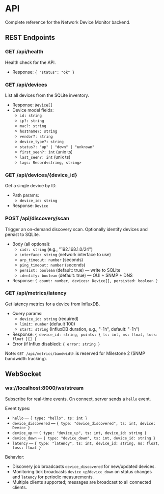 # API

Complete reference for the Network Device Monitor backend.

## REST Endpoints

### GET /api/health

Health check for the API.

- Response: `{ "status": "ok" }`

### GET /api/devices

List all devices from the SQLite inventory.

- Response: `Device[]`
- Device model fields:
  - `id: string`
  - `ip?: string`
  - `mac?: string`
  - `hostname?: string`
  - `vendor?: string`
  - `device_type?: string`
  - `status?: "up" | "down" | "unknown"`
  - `first_seen?: int` (unix ts)
  - `last_seen?: int` (unix ts)
  - `tags: Record<string, string>`

### GET /api/devices/{device_id}

Get a single device by ID.

- Path params:
  - `device_id: string`
- Response: `Device`

### POST /api/discovery/scan

Trigger an on-demand discovery scan. Optionally identify devices and persist to SQLite.

- Body (all optional):
  - `cidr: string` (e.g., "192.168.1.0/24")
  - `interface: string` (network interface to use)
  - `arp_timeout: number` (seconds)
  - `ping_timeout: number` (seconds)
  - `persist: boolean` (default: true) — write to SQLite
  - `identify: boolean` (default: true) — OUI + SNMP + DNS
- Response: `{ count: number, devices: Device[], persisted: boolean }`

### GET /api/metrics/latency

Get latency metrics for a device from InfluxDB.

- Query params:
  - `device_id: string` (required)
  - `limit: number` (default 100)
  - `start: string` (InfluxDB duration, e.g., "-1h", default: "-1h")
- Response: `{ device_id: string, points: { ts: int, ms: float, loss: float }[] }`
- Error (if Influx disabled): `{ error: string }`

Note: `GET /api/metrics/bandwidth` is reserved for Milestone 2 (SNMP bandwidth tracking).

## WebSocket

### ws://localhost:8000/ws/stream

Subscribe for real-time events. On connect, server sends a `hello` event.

Event types:

- `hello` — `{ type: "hello", ts: int }`
- `device_discovered` — `{ type: "device_discovered", ts: int, device: Device }`
- `device_up` — `{ type: "device_up", ts: int, device_id: string }`
- `device_down` — `{ type: "device_down", ts: int, device_id: string }`
- `latency` — `{ type: "latency", ts: int, device_id: string, ms: float, loss: float }`

Behavior:

- Discovery job broadcasts `device_discovered` for new/updated devices.
- Monitoring tick broadcasts `device_up`/`device_down` on status changes and `latency` for periodic measurements.
- Multiple clients supported; messages are broadcast to all connected clients.
